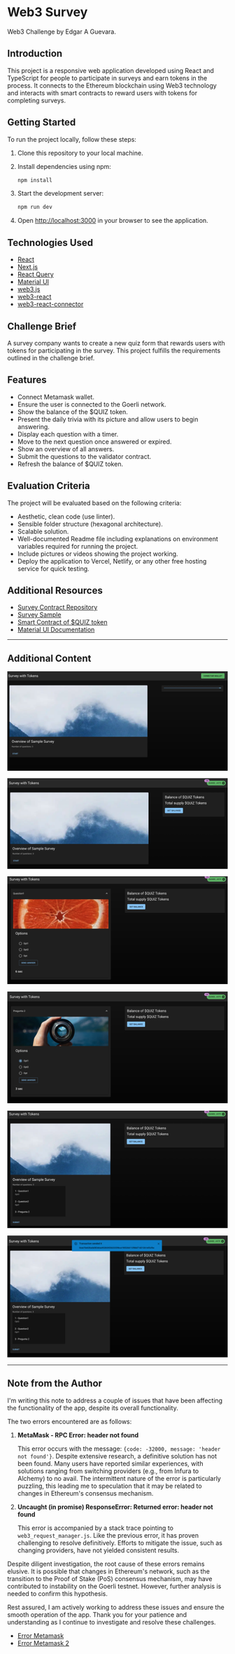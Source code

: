 # Web3 Survey

Web3 Challenge by Edgar A Guevara.

## Introduction

This project is a responsive web application developed using React and TypeScript for people to participate in surveys and earn tokens in the process. It connects to the Ethereum blockchain using Web3 technology and interacts with smart contracts to reward users with tokens for completing surveys.

## Getting Started

To run the project locally, follow these steps:

1. Clone this repository to your local machine.
2. Install dependencies using npm:

   ```bash
   npm install
   ```

3. Start the development server:

   ```bash
   npm run dev
   ```

4. Open [http://localhost:3000](http://localhost:3000) in your browser to see the application.

## Technologies Used

- [React](https://react.dev/)
- [Next.js](https://nextjs.org/)
- [React Query](https://react-query.tanstack.com/)
- [Material UI](https://mui.com/)
- [web3.js](https://web3js.readthedocs.io/)
- [web3-react](https://github.com/Uniswap/web3-react)
- [web3-react-connector](https://github.com/Uniswap/web3-react/blob/v6/docs/connectors/README.md)

## Challenge Brief

A survey company wants to create a new quiz form that rewards users with tokens for participating in the survey. This project fulfills the requirements outlined in the challenge brief.

## Features

- Connect Metamask wallet.
- Ensure the user is connected to the Goerli network.
- Show the balance of the $QUIZ token.
- Present the daily trivia with its picture and allow users to begin answering.
- Display each question with a timer.
- Move to the next question once answered or expired.
- Show an overview of all answers.
- Submit the questions to the validator contract.
- Refresh the balance of $QUIZ token.

## Evaluation Criteria

The project will be evaluated based on the following criteria:

- Aesthetic, clean code (use linter).
- Sensible folder structure (hexagonal architecture).
- Scalable solution.
- Well-documented Readme file including explanations on environment variables required for running the project.
- Include pictures or videos showing the project working.
- Deploy the application to Vercel, Netlify, or any other free hosting service for quick testing.

## Additional Resources

- [Survey Contract Repository](https://github.com/rather-labs/blockchain-challenge-utils)
- [Survey Sample](https://github.com/rather-labs/blockchain-challenge-utils/blob/main/survey-sample.json)
- [Smart Contract of $QUIZ token](https://goerli.etherscan.io/address/0x437ef217203452317c3c955cf282b1ee5f6aaf72)
- [Material UI Documentation](https://mui.com/)

---

## Additional Content

![Dashboard](additional_content/Dashboard_loading.png 'Optional title')

![Dashboard](additional_content/Dashboard.png 'Optional title')

![Dashboard](additional_content/Question_1.png 'Optional title')

![Dashboard](additional_content/Question_2.png 'Optional title')

![Dashboard](additional_content/Overview.png 'Optional title')

![Dashboard](additional_content/Send_tx.png 'Optional title')

---

## Note from the Author

I'm writing this note to address a couple of issues that have been affecting the functionality of the app, despite its overall functionality.

The two errors encountered are as follows:

1. **MetaMask - RPC Error: header not found**

   This error occurs with the message: `{code: -32000, message: 'header not found'}`. Despite extensive research, a definitive solution has not been found. Many users have reported similar experiences, with solutions ranging from switching providers (e.g., from Infura to Alchemy) to no avail. The intermittent nature of the error is particularly puzzling, this leading me to speculation that it may be related to changes in Ethereum's consensus mechanism.

2. **Uncaught (in promise) ResponseError: Returned error: header not found**

   This error is accompanied by a stack trace pointing to `web3_request_manager.js`. Like the previous error, it has proven challenging to resolve definitively. Efforts to mitigate the issue, such as changing providers, have not yielded consistent results.

Despite diligent investigation, the root cause of these errors remains elusive. It is possible that changes in Ethereum's network, such as the transition to the Proof of Stake (PoS) consensus mechanism, may have contributed to instability on the Goerli testnet. However, further analysis is needed to confirm this hypothesis.

Rest assured, I am actively working to address these issues and ensure the smooth operation of the app. Thank you for your patience and understanding as I continue to investigate and resolve these challenges.

- [Error Metamask](https://github.com/MetaMask/metamask-extension/issues/7234)
- [Error Metamask 2](https://stackoverflow.com/questions/64980778/metamask-rpc-error-permissions-request-already-pending-in-angular-10)
